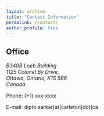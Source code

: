 ```yaml
---
layout: archive
title: "Contact Information"
permalink: /contact/
author_profile: true
---
```


## Office
<address>
B340B Loeb Building <br/> 
1125 Colonel By Drive, <br/>
Ottawa, Ontario, K1S 5B6 <br/>
Canada
</address>

Phone: (+1) xxx-xxxx

E-mail: dipto.sarkar[at]carleton[dot]ca
